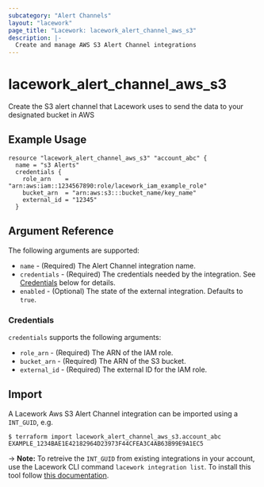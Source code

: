```yaml
---
subcategory: "Alert Channels"
layout: "lacework"
page_title: "Lacework: lacework_alert_channel_aws_s3"
description: |-
  Create and manage AWS S3 Alert Channel integrations
---
```


# lacework\_alert\_channel\_aws\_s3

Create the S3 alert channel that Lacework uses to send the data to your designated bucket in AWS

## Example Usage

```hcl
resource "lacework_alert_channel_aws_s3" "account_abc" {
  name = "s3 Alerts"
  credentials {
    role_arn    = "arn:aws:iam::1234567890:role/lacework_iam_example_role"
    bucket_arn  = "arn:aws:s3:::bucket_name/key_name"
    external_id = "12345"
  }
```

## Argument Reference

The following arguments are supported:

* `name` - (Required) The Alert Channel integration name.
* `credentials` - (Required) The credentials needed by the integration. See [Credentials](#credentials) below for details.
* `enabled` - (Optional) The state of the external integration. Defaults to `true`.

### Credentials

`credentials` supports the following arguments:

* `role_arn` - (Required) The ARN of the IAM role.
* `bucket_arn` - (Required) The ARN of the S3 bucket.
* `external_id` - (Required) The external ID for the IAM role.

## Import

A Lacework Aws S3 Alert Channel integration can be imported using a `INT_GUID`, e.g.

```
$ terraform import lacework_alert_channel_aws_s3.account_abc EXAMPLE_1234BAE1E42182964D23973F44CFEA3C4AB63B99E9A1EC5
```
-> **Note:** To retreive the `INT_GUID` from existing integrations in your account, use the
	Lacework CLI command `lacework integration list`. To install this tool follow
	[this documentation](https://github.com/lacework/go-sdk/wiki/CLI-Documentation#installation).
